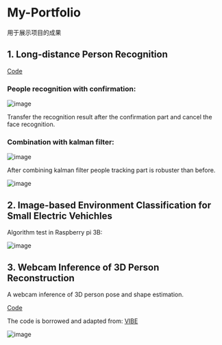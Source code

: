 # My-Portfolio
用于展示项目的成果
## 1. Long-distance Person Recognition
[Code](https://github.com/pandongwei/long-distance-people-recognition)
### People recognition with confirmation:

![image](https://github.com/pandongwei/long-distance-people-recognition/blob/master/output/output1.gif)

Transfer the recognition result after the confirmation part and cancel the face recognition.


### Combination with kalman filter:

![image](https://github.com/pandongwei/long-distance-people-recognition/blob/master/output/output2.gif) 

After combining kalman filter people tracking part is robuster than before.

![image](https://github.com/pandongwei/long-distance-people-recognition/blob/master/output/output3.gif) 

## 2.  Image-based Environment Classification for Small Electric Vehichles

Algorithm test in Raspberry pi 3B:

![image](https://github.com/pandongwei/My-Portfolio/blob/master/demo/road_classification.gif)


## 3. Webcam Inference of 3D Person Reconstruction

A webcam inference of 3D person pose and shape estimation.

[Code](https://github.com/pandongwei/VIBE)

The code is borrowed and adapted from: 
[VIBE](https://github.com/mkocabas/VIBE)

![image](https://github.com/pandongwei/My-Portfolio/blob/master/demo/result.gif)
